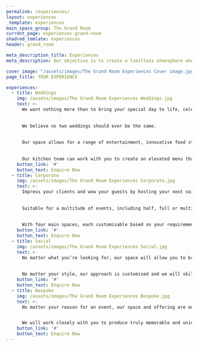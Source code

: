 ```yaml
---
permalink: /experiences/
layout: experiences
_template: experiences
main_space_group: The Grand Room
current_page: experiences-grand-room
shadred_temlate: experiences
header: grand_room

meta_description_title: Experiences
meta_description: Our objective is to create a limitless atmosphere where guest feel free to connect with each other

cover_image: "/assets/images/The Grand Room Experiences Cover image.jpg"
page_title: YOUR EXPERIENCE

experiences:
  - title: Weddings 
    img: /assets/images/The Grand Room Experiences Weddings.jpg
    text: >-
      We want nothing more than to bring your special day to life, celebrate your individuality and create memories for your guests. 
      
      
      We believe no two weddings should ever be the same. 
      
      
      Our space allows for a range of entertainment, innovative food stations, floral installations and a dance floor. Work alongside our experienced event planners who have established relationships with a wide network within the industry, including the finest DJ’s, musicians and talented photographers, to ensure that every aspect of your wedding is exceptional.
      
      
      Our kitchen team can work with you to create an elevated menu that tells your unique story, incorporating seasonal produce. We are committed to creating a menu that is as meaningful as it is delicious. Cocktails are on point and our extensive wine cellar offers a wide range suited to all tastes.
    button_link: '#'
    button_text: Enquire Now
  - title: Corporate 
    img: /assets/images/The Grand Room Experiences Corporate.jpg
    text: >-
      Impress your clients and wow your guests by hosting your next soirée with us. 
      
      
      Suitable for a multitude of events, including half, full or multi-day conferences, virtual or hybrid events, exhibitions, product launches, company milestones or Christmas parties - look no further for your perfect venue partner. 
      
      
      With four main spaces, each customisable based on your requirements, our rooms can accommodate small intimate boardroom meetings or be transformed to house large functions and conferences. Our space offers custom-made, contemporary furniture and the latest audio-visual technology.
    button_link: '#'
    button_text: Enquire Now
  - title: Social 
    img: /assets/images/The Grand Room Experiences Social.jpg
    text: >-
      No matter what you’re looking for, our space will allow you to bring your special event to life. 
      
      
      No matter your style, our approach is customised and we will skilfully manage all the moving parts. Our team will work closely with you to produce truly memorable and unique moments. Offering experiences from 2 up to 150 guests seated and up to 300 guests cocktail style, contact us today to learn more.
    button_link: '#'
    button_text: Enquire Now
  - title: Bespoke 
    img: /assets/images/The Grand Room Experiences Bespoke.jpg
    text: >-
      No matter your reason for an event, our space and offering are entirely flexible. No matter your style, our approach is highly customised to suit your specific needs.


      We will work closely with you to produce truly memorable and unique moments that you and your guests won’t easily forget. Offering experiences from 2 up to 150 guests seated and up to 300 guests cocktail style, we invite you to contact us today to learn more.
    button_link: '#'
    button_text: Enquire Now
---
```



